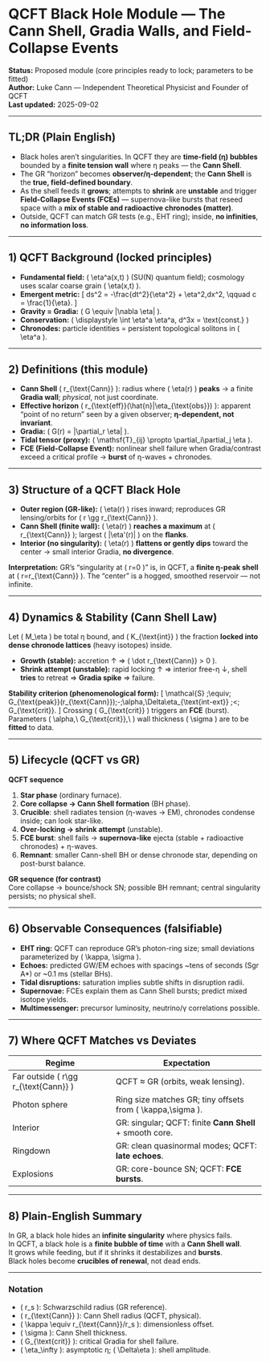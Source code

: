 # QCFT Black Hole Module — The Cann Shell, Gradia Walls, and Field-Collapse Events

**Status:** Proposed module (core principles ready to lock; parameters to be fitted)  
**Author:** Luke Cann — Independent Theoretical Physicist and Founder of QCFT  
**Last updated:** 2025-09-02

---

## TL;DR (Plain English)

- Black holes aren’t singularities. In QCFT they are **time-field (η) bubbles** bounded by a **finite tension wall** where η peaks — the **Cann Shell**.  
- The GR “horizon” becomes **observer/η-dependent**; the **Cann Shell** is the **true, field-defined boundary**.  
- As the shell feeds it **grows**; attempts to **shrink** are **unstable** and trigger **Field-Collapse Events (FCEs)** — supernova-like bursts that reseed space with a **mix of stable and radioactive chronodes (matter)**.  
- Outside, QCFT can match GR tests (e.g., EHT ring); inside, **no infinities**, **no information loss**.

---

## 1) QCFT Background (locked principles)

- **Fundamental field:** \( \eta^a(x,t) \) (SU(N) quantum field); cosmology uses scalar coarse grain \( \eta(x,t) \).  
- **Emergent metric:**
  \[
  ds^2 = -\frac{dt^2}{\eta^2} + \eta^2\,dx^2, \qquad c = \frac{1}{\eta}.
  \]
- **Gravity = Gradia:** \( G \equiv |\nabla \eta| \).  
- **Conservation:** \( \displaystyle \int \eta^a \eta^a\, d^3x = \text{const.} \)  
- **Chronodes:** particle identities = persistent topological solitons in \( \eta^a \).

---

## 2) Definitions (this module)

- **Cann Shell** \( r_{\text{Cann}} \): radius where \( \eta(r) \) **peaks** → a finite **Gradia wall**; *physical*, not just coordinate.  
- **Effective horizon** \( r_{\text{eff}}(\hat{n}|\eta_{\text{obs}}) \): apparent “point of no return” seen by a given observer; **η-dependent, not invariant**.  
- **Gradia:** \( G(r) = |\partial_r \eta| \).  
- **Tidal tensor (proxy):** \( \mathsf{T}_{ij} \propto \partial_i\partial_j \eta \).  
- **FCE (Field-Collapse Event):** nonlinear shell failure when Gradia/contrast exceed a critical profile → **burst** of η-waves + chronodes.

---

## 3) Structure of a QCFT Black Hole

- **Outer region (GR-like):** \( \eta(r) \) rises inward; reproduces GR lensing/orbits for \( r \gg r_{\text{Cann}} \).  
- **Cann Shell (finite wall):** \( \eta(r) \) **reaches a maximum** at \( r_{\text{Cann}} \); largest \( |\eta'(r)| \) on the **flanks**.  
- **Interior (no singularity):** \( \eta(r) \) **flattens or gently dips** toward the center → small interior Gradia, **no divergence**.

**Interpretation:** GR’s “singularity at \( r=0 \)” is, in QCFT, a **finite η-peak shell** at \( r=r_{\text{Cann}} \). The “center” is a hogged, smoothed reservoir — not infinite.

---

## 4) Dynamics & Stability (Cann Shell Law)

Let \( M_\eta \) be total η bound, and \( K_{\text{int}} \) the fraction **locked into dense chronode lattices** (heavy isotopes) inside.

- **Growth (stable):** accretion ↑ ⇒ \( \dot r_{\text{Cann}} > 0 \).  
- **Shrink attempt (unstable):** rapid locking ↑ ⇒ interior free-η ↓, shell **tries** to retreat ⇒ **Gradia spike** ⇒ failure.

**Stability criterion (phenomenological form):**
\[
\mathcal{S} \;\equiv\; G_{\text{peak}}(r_{\text{Cann}})\;-\;\alpha\,\Delta\eta_{\text{int-ext}}
\;<\; G_{\text{crit}}.
\]
Crossing \( G_{\text{crit}} \) triggers an **FCE** (burst). Parameters \( \alpha,\ G_{\text{crit}},\ \) wall thickness \( \sigma \) are to be **fitted** to data.

---

## 5) Lifecycle (QCFT vs GR)

**QCFT sequence**
1. **Star phase** (ordinary furnace).  
2. **Core collapse → Cann Shell formation** (BH phase).  
3. **Crucible**: shell radiates tension (η-waves → EM), chronodes condense inside; can look star-like.  
4. **Over-locking → shrink attempt** (unstable).  
5. **FCE burst**: shell fails → **supernova-like** ejecta (stable + radioactive chronodes) + η-waves.  
6. **Remnant**: smaller Cann-shell BH or dense chronode star, depending on post-burst balance.

**GR sequence (for contrast)**  
Core collapse → bounce/shock SN; possible BH remnant; central singularity persists; no physical shell.

---

## 6) Observable Consequences (falsifiable)

- **EHT ring:** QCFT can reproduce GR’s photon-ring size; small deviations parameterized by \( \kappa, \sigma \).  
- **Echoes:** predicted GW/EM echoes with spacings ~tens of seconds (Sgr A*) or ~0.1 ms (stellar BHs).  
- **Tidal disruptions:** saturation implies subtle shifts in disruption radii.  
- **Supernovae:** FCEs explain them as Cann Shell bursts; predict mixed isotope yields.  
- **Multimessenger:** precursor luminosity, neutrino/γ correlations possible.

---

## 7) Where QCFT Matches vs Deviates

| Regime | Expectation |
|---|---|
| Far outside \( r\gg r_{\text{Cann}} \) | QCFT ≈ GR (orbits, weak lensing). |
| Photon sphere | Ring size matches GR; tiny offsets from \( \kappa,\sigma \). |
| Interior | GR: singular; QCFT: finite **Cann Shell** + smooth core. |
| Ringdown | GR: clean quasinormal modes; QCFT: **late echoes**. |
| Explosions | GR: core-bounce SN; QCFT: **FCE bursts**. |

---

## 8) Plain-English Summary

In GR, a black hole hides an **infinite singularity** where physics fails.  
In QCFT, a black hole is a **finite bubble of time** with a **Cann Shell wall**.  
It grows while feeding, but if it shrinks it destabilizes and **bursts**.  
Black holes become **crucibles of renewal**, not dead ends.  

---

### Notation

- \( r_s \): Schwarzschild radius (GR reference).  
- \( r_{\text{Cann}} \): Cann Shell radius (QCFT, physical).  
- \( \kappa \equiv r_{\text{Cann}}/r_s \): dimensionless offset.  
- \( \sigma \): Cann Shell thickness.  
- \( G_{\text{crit}} \): critical Gradia for shell failure.  
- \( \eta_\infty \): asymptotic η; \( \Delta\eta \): shell amplitude.
